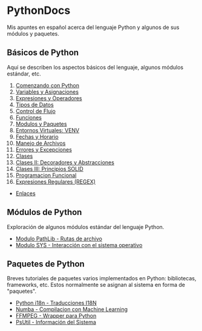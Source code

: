 # PythonDocs

Mis apuntes en español acerca del lenguaje Python y algunos de sus módulos y paquetes.


## Básicos de Python

Aquí se describen los aspectos básicos del lenguaje, algunos módulos estándar, etc.


1. [Comenzando con Python](contenido/1-comenzando.md#comenzando-con-python)
2. [Variables y Asignaciones](contenido/2-variables_asignaciones.md#variables-y-asignaciones)
3. [Expresiones y Operadores](contenido/3-expresiones_operadores.md#expresiones-y-operadores)
4. [Tipos de Datos](contenido/4-tipos_datos.md#tipos-de-datos)
5. [Control de Flujo](contenido/5-control_flujo.md#control-flujo)
6. [Funciones](contenido/6-funciones.md#funciones)
7. [Modulos y Paquetes](contenido/7-modulos-paquetes.md#módulos-y-paquetes)
8. [Entornos Virtuales: VENV](contenido/8-entorno_virtual.md#entorno-virtual-módulo-venv)
9. [Fechas y Horario](contenido/9-fechas.md#fechas-y-horario)
10. [Manejo de Archivos](contenido/10-manejo_archivos.md#manejo-de-archivos)
11. [Errores y Excepciones](contenido/11-excepciones.md#errores-y-excepciones)
12. [Clases](contenido/12-clases.md#clases)
13. [Clases II: Decoradores y Abstracciones](contenido/13-decoradores_abstracciones.md)
14. [Clases III: Principios SOLID](contenido/14-SOLID.md)
15. [Programacion Funcional](contenido/15-programacion_funcional.md#programacion-funcional)
16. [Expresiones Regulares (REGEX)](contenido/16-regex.md#expresiones-regulares-regex)

- [Enlaces](contenido/enlaces.md)


## Módulos de Python

Exploración de algunos módulos estándar del lenguaje Python.

- [Modulo PathLib - Rutas de archivo](modulos/pathlib.md#pathlib)
- [Modulo SYS - Interacción con el sistema operativo](modulos/sys.md#sys)


## Paquetes de Python

Breves tutoriales de paquetes varios implementados en Python: bibliotecas, frameworks, etc. Estos normalmente se asignan al sistema en forma de "paquetes".

- [Python i18n - Traducciones I18N](paquetes/python-i18n.md)
- [Numba - Compilacion con Machine Learning](paquetes/numba.md)
- [FFMPEG - Wrapper para Python](paquetes/ffmpeg.md)
- [PsUtil - Información del Sistema](paquetes/psutil.md)





